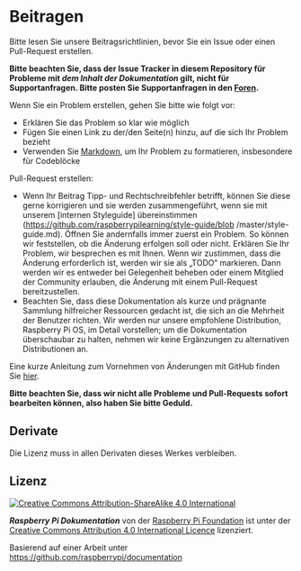 # Beitragen

Bitte lesen Sie unsere Beitragsrichtlinien, bevor Sie ein Issue oder einen Pull-Request erstellen.

**Bitte beachten Sie, dass der Issue Tracker in diesem Repository für Probleme mit *dem Inhalt der Dokumentation* gilt, nicht für Supportanfragen. Bitte posten Sie Supportanfragen in den [Foren](https://www.raspberrypi.org/forums/).**

Wenn Sie ein Problem erstellen, gehen Sie bitte wie folgt vor:

- Erklären Sie das Problem so klar wie möglich
- Fügen Sie einen Link zu der/den Seite(n) hinzu, auf die sich Ihr Problem bezieht
- Verwenden Sie [Markdown](https://github.com/adam-p/markdown-here/wiki/Markdown-Cheatsheet), um Ihr Problem zu formatieren, insbesondere für Codeblöcke

Pull-Request erstellen:

- Wenn Ihr Beitrag Tipp- und Rechtschreibfehler betrifft, können Sie diese gerne korrigieren und sie werden zusammengeführt, wenn sie mit unserem [internen Styleguide] übereinstimmen (https://github.com/raspberrypilearning/style-guide/blob /master/style-guide.md). Öffnen Sie andernfalls immer zuerst ein Problem. So können wir feststellen, ob die Änderung erfolgen soll oder nicht. Erklären Sie Ihr Problem, wir besprechen es mit Ihnen. Wenn wir zustimmen, dass die Änderung erforderlich ist, werden wir sie als „TODO“ markieren. Dann werden wir es entweder bei Gelegenheit beheben oder einem Mitglied der Community erlauben, die Änderung mit einem Pull-Request bereitzustellen.
- Beachten Sie, dass diese Dokumentation als kurze und prägnante Sammlung hilfreicher Ressourcen gedacht ist, die sich an die Mehrheit der Benutzer richten. Wir werden nur unsere empfohlene Distribution, Raspberry Pi OS, im Detail vorstellen; um die Dokumentation überschaubar zu halten, nehmen wir keine Ergänzungen zu alternativen Distributionen an.

Eine kurze Anleitung zum Vornehmen von Änderungen mit GitHub finden Sie [hier](using-github.md).

**Bitte beachten Sie, dass wir nicht alle Probleme und Pull-Requests sofort bearbeiten können, also haben Sie bitte Geduld.**

## Derivate

Die Lizenz muss in allen Derivaten dieses Werkes verbleiben.

## Lizenz

[![Creative Commons Attribution-ShareAlike 4.0 International](https://licensebuttons.net/l/by-sa/4.0/88x31.png)](https://creativecommons.org/licenses/by-sa/4.0/ )

***Raspberry Pi Dokumentation*** von der [Raspberry Pi Foundation](https://www.raspberrypi.org/) ist unter der [Creative Commons Attribution 4.0 International Licence](https://creativecommons.org/licenses/by-sa/4.0/) lizenziert.

Basierend auf einer Arbeit unter https://github.com/raspberrypi/documentation
